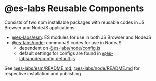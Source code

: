 # @es-labs Reusable Components

Consists of two npm installable packages with reusable codes in JS Browser and NodeJS applications

- [@es-labs/esm](esm): ES modules for use in both JS Browser and NodeJS
- [@es-labs/node](node): commonJS codes for use in NodeJS
  - dependent on [@es-labs/node/config.js]()
  - default settings for configs are found in [@es-labs/node/config.default.js]()

See [@es-labs/esm/README.md](esm/README.md), [@es-labs/node/README.md](node/README.md) for respective installation and publishing
